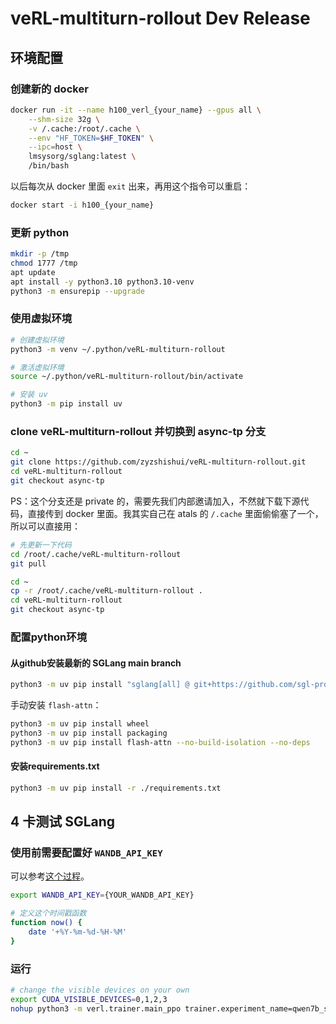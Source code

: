# veRL-multiturn-rollout Dev Release

## 环境配置

### 创建新的 docker

```bash
docker run -it --name h100_verl_{your_name} --gpus all \
    --shm-size 32g \
    -v /.cache:/root/.cache \
    --env "HF_TOKEN=$HF_TOKEN" \
    --ipc=host \
    lmsysorg/sglang:latest \
    /bin/bash
```

以后每次从 docker 里面 `exit` 出来，再用这个指令可以重启：

```bash
docker start -i h100_{your_name}
```

### 更新 python

```bash
mkdir -p /tmp
chmod 1777 /tmp
apt update
apt install -y python3.10 python3.10-venv
python3 -m ensurepip --upgrade
```

### 使用虚拟环境

```bash
# 创建虚拟环境
python3 -m venv ~/.python/veRL-multiturn-rollout

# 激活虚拟环境
source ~/.python/veRL-multiturn-rollout/bin/activate

# 安装 uv
python3 -m pip install uv
```

### clone veRL-multiturn-rollout 并切换到 async-tp 分支

```bash
cd ~
git clone https://github.com/zyzshishui/veRL-multiturn-rollout.git
cd veRL-multiturn-rollout
git checkout async-tp
```

PS：这个分支还是 private 的，需要先我们内部邀请加入，不然就下载下源代码，直接传到 docker 里面。我其实自己在 atals 的 `/.cache` 里面偷偷塞了一个，所以可以直接用：

```bash
# 先更新一下代码
cd /root/.cache/veRL-multiturn-rollout
git pull

cd ~
cp -r /root/.cache/veRL-multiturn-rollout .
cd veRL-multiturn-rollout
git checkout async-tp
```

### 配置python环境

#### 从github安装最新的 SGLang main branch

```bash
python3 -m uv pip install "sglang[all] @ git+https://github.com/sgl-project/sglang.git/@main#egg=sglang&subdirectory=python" --find-links https://flashinfer.ai/whl/cu124/torch2.5/flashinfer-python
```

手动安装 `flash-attn`：

```bash
python3 -m uv pip install wheel
python3 -m uv pip install packaging
python3 -m uv pip install flash-attn --no-build-isolation --no-deps
```

#### 安装requirements.txt

```bash
python3 -m uv pip install -r ./requirements.txt
```

## 4 卡测试 SGLang

### 使用前需要配置好 `WANDB_API_KEY`

可以参考[这个过程](https://community.wandb.ai/t/where-can-i-find-the-api-token-for-my-project/7914)。

```bash
export WANDB_API_KEY={YOUR_WANDB_API_KEY}

# 定义这个时间戳函数
function now() {
    date '+%Y-%m-%d-%H-%M'
}
```

### 运行

```bash
# change the visible devices on your own
export CUDA_VISIBLE_DEVICES=0,1,2,3
nohup python3 -m verl.trainer.main_ppo trainer.experiment_name=qwen7b_sft2_$(now) > log_$(now).txt
```